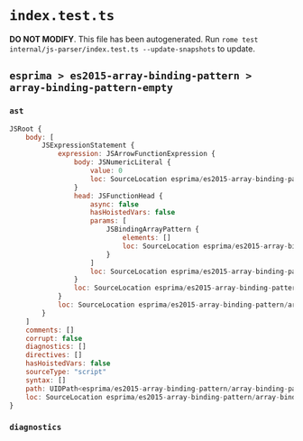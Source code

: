# `index.test.ts`

**DO NOT MODIFY**. This file has been autogenerated. Run `rome test internal/js-parser/index.test.ts --update-snapshots` to update.

## `esprima > es2015-array-binding-pattern > array-binding-pattern-empty`

### `ast`

```javascript
JSRoot {
	body: [
		JSExpressionStatement {
			expression: JSArrowFunctionExpression {
				body: JSNumericLiteral {
					value: 0
					loc: SourceLocation esprima/es2015-array-binding-pattern/array-binding-pattern-empty/input.js 1:6-1:7
				}
				head: JSFunctionHead {
					async: false
					hasHoistedVars: false
					params: [
						JSBindingArrayPattern {
							elements: []
							loc: SourceLocation esprima/es2015-array-binding-pattern/array-binding-pattern-empty/input.js 1:1-1:3
						}
					]
					loc: SourceLocation esprima/es2015-array-binding-pattern/array-binding-pattern-empty/input.js 1:0-1:6
				}
				loc: SourceLocation esprima/es2015-array-binding-pattern/array-binding-pattern-empty/input.js 1:0-1:7
			}
			loc: SourceLocation esprima/es2015-array-binding-pattern/array-binding-pattern-empty/input.js 1:0-1:8
		}
	]
	comments: []
	corrupt: false
	diagnostics: []
	directives: []
	hasHoistedVars: false
	sourceType: "script"
	syntax: []
	path: UIDPath<esprima/es2015-array-binding-pattern/array-binding-pattern-empty/input.js>
	loc: SourceLocation esprima/es2015-array-binding-pattern/array-binding-pattern-empty/input.js 1:0-2:0
}
```

### `diagnostics`

```

```
